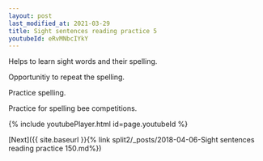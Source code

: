 ```yaml
---
layout: post
last_modified_at: 2021-03-29
title: Sight sentences reading practice 5
youtubeId: eRvMNbcIYkY
---
```

 
 
Helps to learn sight words and their spelling.

Opportunitiy to repeat the spelling. 

Practice spelling. 
 
Practice for spelling bee competitions. 
 
{% include youtubePlayer.html id=page.youtubeId %}
 
 

[Next]({{ site.baseurl }}{% link  split2/_posts/2018-04-06-Sight sentences reading practice 150.md%})
 
